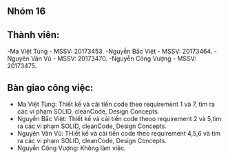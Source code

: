 ## Nhóm 16

## Thành viên:
-Ma Việt Tùng - MSSV: 20173453.
-Nguyễn Bắc Việt - MSSV: 20173464.
-Nguyên Văn Vũ - MSSV: 20173470.
-Nguyễn Công Vượng - MSSV: 20173475.
## Bàn giao công việc:
- Ma Việt Tùng: Thiết kế và cải tiến code theo requirement 1 và 7, tìm ra các vi phạm SOLID, cleanCode, Design Concepts.
- Nguyễn Bắc Việt: Thiết kế và cải tiến code theoo requirement 2 và 5,tìm ra các vi phạm SOLID, cleanCode, Design Concepts.
- Nguyên Vân Vũ: THiết kế và cải tiến code theo requirement 4,5,6 và tìm ra các vi phạm SOLID, cleanCode, Design Concepts.
- Nguyễn Công Vượng: Không làm việc.
